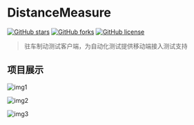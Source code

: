 # DistanceMeasure
[![GitHub stars](https://img.shields.io/github/stars/WithLei/DistanceMeasure.svg)](https://github.com/WithLei/DistanceMeasure/stargazers) [![GitHub forks](https://img.shields.io/github/forks/WithLei/DistanceMeasure.svg)](https://github.com/WithLei/DistanceMeasure/network)
[![GitHub license](https://img.shields.io/github/license/WithLei/DistanceMeasure.svg)](https://github.com/WithLei/DistanceMeasure/blob/master/LICENSE)

> 驻车制动测试客户端，为自动化测试提供移动端接入测试支持

## 项目展示
![img1](https://github.com/WithLei/DistanceMeasure/blob/master/screenshots/distanceMeasure(1).png)

![img2](https://github.com/WithLei/DistanceMeasure/blob/master/screenshots/distanceMeasure(2).png)

![img3](https://github.com/WithLei/DistanceMeasure/blob/master/screenshots/distanceMeasure(3).png)
